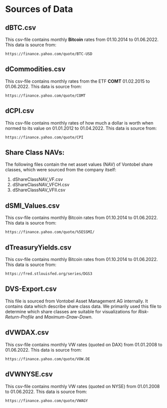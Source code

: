 # Sources of Data

## dBTC.csv
This csv-file contains monthly **Bitcoin** rates from 01.10.2014 to 01.06.2022. This data is source from:  

 ```
 https://finance.yahoo.com/quote/BTC-USD
 ```


## dCommodities.csv
This csv-file contains monthly rates from the ETF **COMT** 01.02.2015 to 01.06.2022. This data is source from:  

 ```
 https://finance.yahoo.com/quote/COMT
 ```

## dCPI.csv
This csv-file contains monthly rates of how much a dollar is worth when normed to its value on 01.01.2012 to 01.04.2022.
This data is source from:  

 ```
 https://finance.yahoo.com/quote/CPI
 ```

## Share Class NAVs:
The following files contain the net asset values (NAV) of Vontobel share classes, which were sourced from the company itself:
1. dShareClassNAV_VF.csv
1. dShareClassNAV_VFCH.csv
1. dShareClassNAV_VFII.csv

## dSMI_Values.csv
This csv-file contains monthly Bitcoin rates from 01.10.2014 to 01.06.2022.
This data is source from:  

 ```
https://finance.yahoo.com/quote/%5ESSMI/
 ```

## dTreasuryYields.csv
This csv-file contains monthly Bitcoin rates from 01.10.2014 to 01.06.2022. This data is source from:  

 ```
 https://fred.stlouisfed.org/series/DGS3
 ```

## DVS-Export.csv
This file is sourced from Vontobel Asset Management AG internally.
It contains data which describe share class data.
We primarily used this file to determine which share classes are suitable for visualizations for *Risk-Return-Profile* and *Maximum-Draw-Down*.

## dVWDAX.csv
This csv-file contains monthly VW rates (quoted on DAX) from 01.01.2008 to 01.06.2022. This data is source from:

 ```
 https://finance.yahoo.com/quote/VOW.DE
 ```

## dVWNYSE.csv
This csv-file contains monthly VW rates (quoted on NYSE) from 01.01.2008 to 01.06.2022. This data is source from:  

 ```
 https://finance.yahoo.com/quote/VWAGY
 ```

